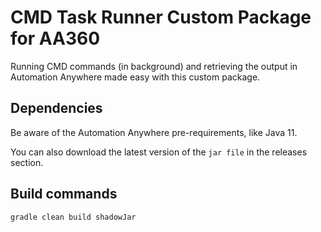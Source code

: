 # CMD Task Runner Custom Package for AA360

Running CMD commands (in background) and retrieving the 
output in Automation Anywhere made easy with this custom 
package.

## Dependencies

Be aware of the Automation Anywhere pre-requirements, like
Java 11.

You can also download the latest version of the ``jar file``
in the releases section.

## Build commands

```bash
gradle clean build shadowJar
```
